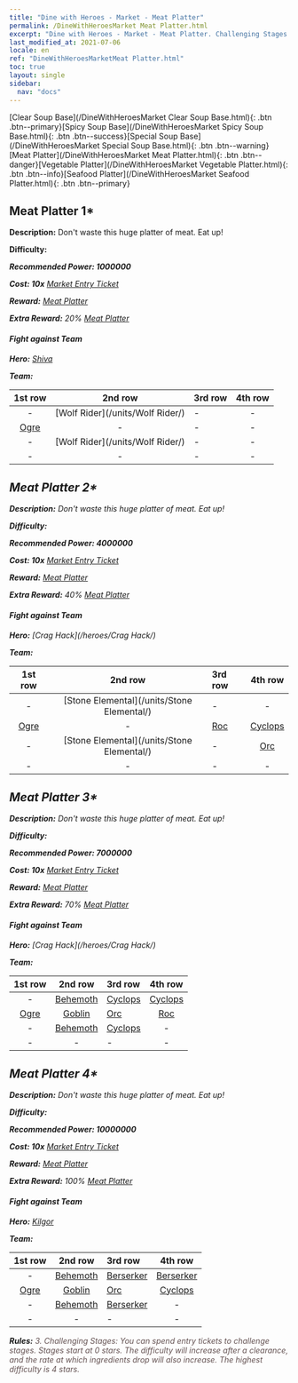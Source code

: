 ```yaml
---
title: "Dine with Heroes - Market - Meat Platter"
permalink: /DineWithHeroesMarket Meat Platter.html
excerpt: "Dine with Heroes - Market - Meat Platter. Challenging Stages: You can spend entry tickets to challenge stages. Stages start at 0 stars. The difficulty will increase after a clearance, and the rate at which ingredients drop will also increase."
last_modified_at: 2021-07-06
locale: en
ref: "DineWithHeroesMarketMeat Platter.html"
toc: true
layout: single
sidebar:
  nav: "docs"
---
```


[Clear Soup Base](/DineWithHeroesMarket Clear Soup Base.html){: .btn .btn--primary}[Spicy Soup Base](/DineWithHeroesMarket Spicy Soup Base.html){: .btn .btn--success}[Special Soup Base](/DineWithHeroesMarket Special Soup Base.html){: .btn .btn--warning}[Meat Platter](/DineWithHeroesMarket Meat Platter.html){: .btn .btn--danger}[Vegetable Platter](/DineWithHeroesMarket Vegetable Platter.html){: .btn .btn--info}[Seafood Platter](/DineWithHeroesMarket Seafood Platter.html){: .btn .btn--primary}

## Meat Platter 1*
 **Description:** Don't waste this huge platter of meat. Eat up!

 **Difficulty:** <i class="fas fa-star"/>

 **Recommended Power: 1000000**

 **Cost: 10x** [Market Entry Ticket](/Items/con_1157/)

 **Reward:** [Meat Platter](/Items/con_1161/)

 **Extra Reward:** 20% [Meat Platter](/Items/con_1161/)

#### Fight against Team
 **Hero:** [Shiva](/heroes/Shiva/)

 **Team:**



  | 1st row | 2nd row | 3rd row | 4th row |
  |:----:|:----:|:----|:----:|
  | - | [Wolf Rider](/units/Wolf Rider/) | - | - |
  | [Ogre](/units/Ogre/) | - | - | - |
  | - | [Wolf Rider](/units/Wolf Rider/) | - | - |
  | - | - | - | - |


## Meat Platter 2*
 **Description:** Don't waste this huge platter of meat. Eat up!

 **Difficulty:** <i class="fas fa-star"/><i class="fas fa-star"/>

 **Recommended Power: 4000000**

 **Cost: 10x** [Market Entry Ticket](/Items/con_1157/)

 **Reward:** [Meat Platter](/Items/con_1161/)

 **Extra Reward:** 40% [Meat Platter](/Items/con_1161/)

#### Fight against Team
 **Hero:** [Crag Hack](/heroes/Crag Hack/)

 **Team:**



  | 1st row | 2nd row | 3rd row | 4th row |
  |:----:|:----:|:----|:----:|
  | - | [Stone Elemental](/units/Stone Elemental/) | - | - |
  | [Ogre](/units/Ogre/) | - | [Roc](/units/Roc/) | [Cyclops](/units/Cyclops/) |
  | - | [Stone Elemental](/units/Stone Elemental/) | - | [Orc](/units/Orc/) |
  | - | - | - | - |


## Meat Platter 3*
 **Description:** Don't waste this huge platter of meat. Eat up!

 **Difficulty:** <i class="fas fa-star"/><i class="fas fa-star"/><i class="fas fa-star"/>

 **Recommended Power: 7000000**

 **Cost: 10x** [Market Entry Ticket](/Items/con_1157/)

 **Reward:** [Meat Platter](/Items/con_1161/)

 **Extra Reward:** 70% [Meat Platter](/Items/con_1161/)

#### Fight against Team
 **Hero:** [Crag Hack](/heroes/Crag Hack/)

 **Team:**



  | 1st row | 2nd row | 3rd row | 4th row |
  |:----:|:----:|:----|:----:|
  | - | [Behemoth](/units/Behemoth/) | [Cyclops](/units/Cyclops/) | [Cyclops](/units/Cyclops/) |
  | [Ogre](/units/Ogre/) | [Goblin](/units/Goblin/) | [Orc](/units/Orc/) | [Roc](/units/Roc/) |
  | - | [Behemoth](/units/Behemoth/) | [Cyclops](/units/Cyclops/) | - |
  | - | - | - | - |


## Meat Platter 4*
 **Description:** Don't waste this huge platter of meat. Eat up!

 **Difficulty:** <i class="fas fa-star"/><i class="fas fa-star"/><i class="fas fa-star"/><i class="fas fa-star"/>

 **Recommended Power: 10000000**

 **Cost: 10x** [Market Entry Ticket](/Items/con_1157/)

 **Reward:** [Meat Platter](/Items/con_1161/)

 **Extra Reward:** 100% [Meat Platter](/Items/con_1161/)

#### Fight against Team
 **Hero:** [Kilgor](/heroes/Kilgor/)

 **Team:**



  | 1st row | 2nd row | 3rd row | 4th row |
  |:----:|:----:|:----|:----:|
  | - | [Behemoth](/units/Behemoth/) | [Berserker](/units/Berserker/) | [Berserker](/units/Berserker/) |
  | [Ogre](/units/Ogre/) | [Goblin](/units/Goblin/) | [Orc](/units/Orc/) | [Cyclops](/units/Cyclops/) |
  | - | [Behemoth](/units/Behemoth/) | [Berserker](/units/Berserker/) | - |
  | - | - | - | - |




 **Rules:** <span style="color: #645252">3. Challenging Stages: You can spend entry tickets to challenge stages. Stages start at 0 stars. The difficulty will increase after a clearance, and the rate at which ingredients drop will also increase. The highest difficulty is 4 stars.</span><br/><span style="color: #ffffff;font-size:6px">　</span><br/>

